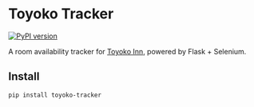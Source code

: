 # Toyoko Tracker

[![PyPI version](https://badge.fury.io/py/toyoko-tracker.svg)](https://pypi.org/project/toyoko-tracker/)

A room availability tracker for [Toyoko Inn](https://www.toyoko-inn.com/), powered by Flask + Selenium.

## Install

```bash
pip install toyoko-tracker
